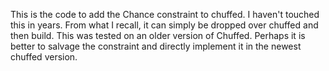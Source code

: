 This is the code to add the Chance constraint to chuffed. 
I haven't touched this in years.
From what I recall, it can simply be dropped over chuffed and then build.
This was tested on an older version of Chuffed.
Perhaps it is better to salvage the constraint and directly implement it in the newest chuffed version.